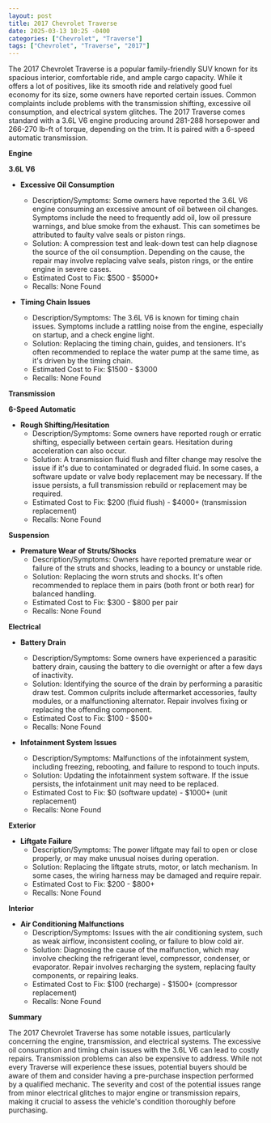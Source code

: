 ```yaml
---
layout: post
title: 2017 Chevrolet Traverse
date: 2025-03-13 10:25 -0400
categories: ["Chevrolet", "Traverse"]
tags: ["Chevrolet", "Traverse", "2017"]
---
```

The 2017 Chevrolet Traverse is a popular family-friendly SUV known for its spacious interior, comfortable ride, and ample cargo capacity. While it offers a lot of positives, like its smooth ride and relatively good fuel economy for its size, some owners have reported certain issues. Common complaints include problems with the transmission shifting, excessive oil consumption, and electrical system glitches. The 2017 Traverse comes standard with a 3.6L V6 engine producing around 281-288 horsepower and 266-270 lb-ft of torque, depending on the trim. It is paired with a 6-speed automatic transmission.

**Engine**

**3.6L V6**

*   **Excessive Oil Consumption**
    *   Description/Symptoms: Some owners have reported the 3.6L V6 engine consuming an excessive amount of oil between oil changes. Symptoms include the need to frequently add oil, low oil pressure warnings, and blue smoke from the exhaust. This can sometimes be attributed to faulty valve seals or piston rings.
    *   Solution: A compression test and leak-down test can help diagnose the source of the oil consumption. Depending on the cause, the repair may involve replacing valve seals, piston rings, or the entire engine in severe cases.
    *   Estimated Cost to Fix: $500 - $5000+
    *   Recalls: None Found

*   **Timing Chain Issues**
    *   Description/Symptoms: The 3.6L V6 is known for timing chain issues. Symptoms include a rattling noise from the engine, especially on startup, and a check engine light.
    *   Solution: Replacing the timing chain, guides, and tensioners. It's often recommended to replace the water pump at the same time, as it's driven by the timing chain.
    *   Estimated Cost to Fix: $1500 - $3000
    *   Recalls: None Found

**Transmission**

**6-Speed Automatic**

*   **Rough Shifting/Hesitation**
    *   Description/Symptoms: Some owners have reported rough or erratic shifting, especially between certain gears. Hesitation during acceleration can also occur.
    *   Solution: A transmission fluid flush and filter change may resolve the issue if it's due to contaminated or degraded fluid. In some cases, a software update or valve body replacement may be necessary. If the issue persists, a full transmission rebuild or replacement may be required.
    *   Estimated Cost to Fix: $200 (fluid flush) - $4000+ (transmission replacement)
    *   Recalls: None Found

**Suspension**

*   **Premature Wear of Struts/Shocks**
    *   Description/Symptoms: Owners have reported premature wear or failure of the struts and shocks, leading to a bouncy or unstable ride.
    *   Solution: Replacing the worn struts and shocks. It's often recommended to replace them in pairs (both front or both rear) for balanced handling.
    *   Estimated Cost to Fix: $300 - $800 per pair
    *   Recalls: None Found

**Electrical**

*   **Battery Drain**
    *   Description/Symptoms: Some owners have experienced a parasitic battery drain, causing the battery to die overnight or after a few days of inactivity.
    *   Solution: Identifying the source of the drain by performing a parasitic draw test. Common culprits include aftermarket accessories, faulty modules, or a malfunctioning alternator. Repair involves fixing or replacing the offending component.
    *   Estimated Cost to Fix: $100 - $500+
    *   Recalls: None Found

*   **Infotainment System Issues**
    *   Description/Symptoms: Malfunctions of the infotainment system, including freezing, rebooting, and failure to respond to touch inputs.
    *   Solution: Updating the infotainment system software. If the issue persists, the infotainment unit may need to be replaced.
    *   Estimated Cost to Fix: $0 (software update) - $1000+ (unit replacement)
    *   Recalls: None Found

**Exterior**

*   **Liftgate Failure**
    *   Description/Symptoms: The power liftgate may fail to open or close properly, or may make unusual noises during operation.
    *   Solution: Replacing the liftgate struts, motor, or latch mechanism. In some cases, the wiring harness may be damaged and require repair.
    *   Estimated Cost to Fix: $200 - $800+
    *   Recalls: None Found

**Interior**

*   **Air Conditioning Malfunctions**
    *   Description/Symptoms: Issues with the air conditioning system, such as weak airflow, inconsistent cooling, or failure to blow cold air.
    *   Solution: Diagnosing the cause of the malfunction, which may involve checking the refrigerant level, compressor, condenser, or evaporator. Repair involves recharging the system, replacing faulty components, or repairing leaks.
    *   Estimated Cost to Fix: $100 (recharge) - $1500+ (compressor replacement)
    *   Recalls: None Found

**Summary**

The 2017 Chevrolet Traverse has some notable issues, particularly concerning the engine, transmission, and electrical systems. The excessive oil consumption and timing chain issues with the 3.6L V6 can lead to costly repairs. Transmission problems can also be expensive to address. While not every Traverse will experience these issues, potential buyers should be aware of them and consider having a pre-purchase inspection performed by a qualified mechanic. The severity and cost of the potential issues range from minor electrical glitches to major engine or transmission repairs, making it crucial to assess the vehicle's condition thoroughly before purchasing.

